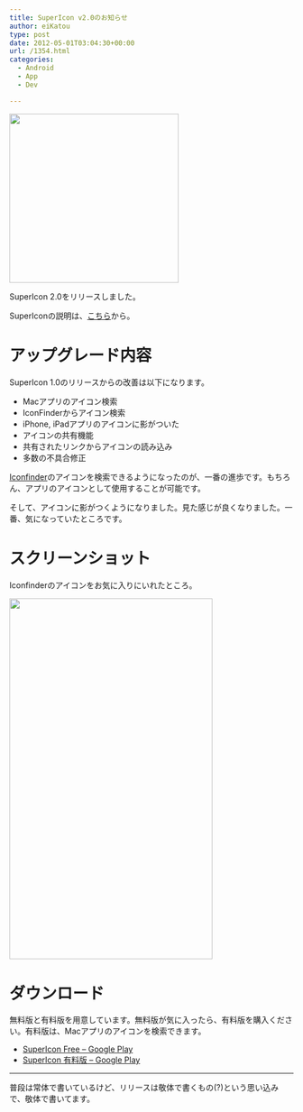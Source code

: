 ```yaml
---
title: SuperIcon v2.0のお知らせ
author: eiKatou
type: post
date: 2012-05-01T03:04:30+00:00
url: /1354.html
categories:
  - Android
  - App
  - Dev

---
```

[<img src="http://eikatou.net/blog/wp-content/uploads/2012/05/ic_launcher_big.png" alt="" title="ic_launcher_big" width="300" height="300" class="alignnone size-full wp-image-1355" />][1]

SuperIcon 2.0をリリースしました。
  
SuperIconの説明は、[こちら][2]から。

# アップグレード内容

SuperIcon 1.0のリリースからの改善は以下になります。

  * Macアプリのアイコン検索
  * IconFinderからアイコン検索
  * iPhone, iPadアプリのアイコンに影がついた
  * アイコンの共有機能
  * 共有されたリンクからアイコンの読み込み
  * 多数の不具合修正

[Iconfinder][3]のアイコンを検索できるようになったのが、一番の進歩です。もちろん、アプリのアイコンとして使用することが可能です。

そして、アイコンに影がつくようになりました。見た感じが良くなりました。一番、気になっていたところです。

# スクリーンショット

Iconfinderのアイコンをお気に入りにいれたところ。
  
[<img src="http://eikatou.net/blog/wp-content/uploads/2012/05/20120501a.png" alt="" title="20120501a" width="360" height="640" class="alignnone size-full wp-image-1357" srcset="/uploads/2012/05/20120501a.png 360w, /uploads/2012/05/20120501a-168x300.png 168w" sizes="(max-width: 360px) 100vw, 360px" />][4] 

# ダウンロード

無料版と有料版を用意しています。無料版が気に入ったら、有料版を購入ください。有料版は、Macアプリのアイコンを検索できます。

  * [SuperIcon Free &#8211; Google Play][5]
  * [SuperIcon 有料版 &#8211; Google Play][6]

* * *

普段は常体で書いているけど、リリースは敬体で書くもの(?)という思い込みで、敬体で書いてます。

 [1]: http://eikatou.net/blog/wp-content/uploads/2012/05/ic_launcher_big.png
 [2]: http://eikatou.net/blog/2012/01/supericon-iphone-release/
 [3]: http://www.iconfinder.com/
 [4]: http://eikatou.net/blog/wp-content/uploads/2012/05/20120501a.png
 [5]: https://market.android.com/details?id=net.eikatou.ibf
 [6]: https://market.android.com/details?id=net.eikatou.ib
